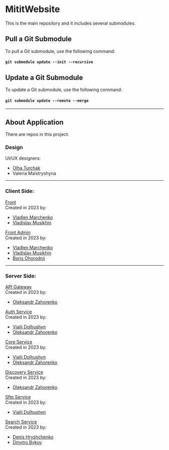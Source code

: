 # MititWebsite

This is the main repository and it includes several submodules.

## Pull a Git Submodule

To pull a Git submodule, use the following command:

#### `git submodule update --init --recursive`

## Update a Git Submodule

To update a Git submodule, use the following command:

#### `git submodule update --remote --merge`

<hr>

## About Application
There are repos in this project: <br>

### Design
  UI/UX designers:
  - [Olha Turchak](https://github.com/olgaturchak)
  - Valeria Maistryshyna

<hr>

### Client Side:
  [Front](https://github.com/MITIT-DEP22/MititFront) <br>
  Created in 2023 by: 
  - [Vladlen Marchenko](https://github.com/VladLennin)
  - [Vladislav Musikhin](https://github.com/UncleTm-07)
  
  [Front Admin](https://github.com/MITIT-DEP22/MititAdminFront) <br>
  Created in 2023 by:
  - [Vladlen Marchenko](https://github.com/VladLennin)
  - [Vladislav Musikhin](https://github.com/UncleTm-07)
  - [Boris Ohorodnii](https://github.com/DadyaBorya)

<hr>

### Server Side:
  [API Gateway](https://github.com/MITIT-DEP22/MititAPIGateway/tree/main) <br>
  Created in 2023 by:
  - [Oleksandr Zahorenko](https://github.com/OleksandrIX)

  [Auth Service](https://github.com/MITIT-DEP22/MititAuthService/tree/main) <br>
  Created in 2023 by:
  - [Vialii Dolhushyn](https://github.com/Brazilianian)
  - [Oleksandr Zahorenko](https://github.com/OleksandrIX)

  [Core Service](https://github.com/MITIT-DEP22/MititCoreService/tree/main) <br>
  Created in 2023 by:
  - [Vialii Dolhushyn](https://github.com/Brazilianian)
  - [Oleksandr Zahorenko](https://github.com/OleksandrIX)

  [Discovery Service](https://github.com/MITIT-DEP22/MititDiscoveryService/tree/main) <br>
    Created in 2023 by:
  - [Oleksandr Zahorenko](https://github.com/OleksandrIX)

  [Sftp Service](https://github.com/MITIT-DEP22/MititSFTPService/tree/main) <br>
   Created in 2023 by:
  - [Vialii Dolhushyn](https://github.com/Brazilianian)

  [Search Service](https://github.com/MITIT-DEP22/MititSearchService/tree/main) <br>
   Created in 2023 by:
  - [Denis Hryshchenko](https://github.com/Denis11333)
  - [Dmytro Bykov](https://github.com/pishexod)
